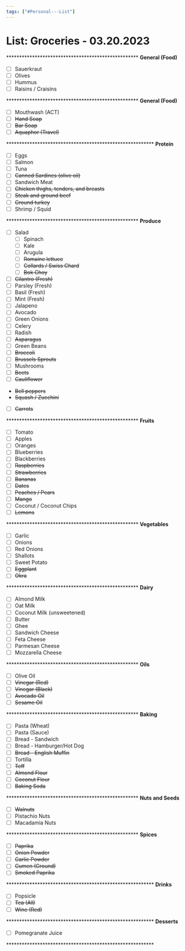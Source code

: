 ```yaml
---
tags: ["#Personal---List"]
---
```

# List: Groceries - 03.20.2023

\*\*\*\*\*\*\*\*\*\*\*\*\*\*\*\*\*\*\*\*\*\*\*\*\*\*\*\*\*\*\*\*\*\*\*\*\*\*\*\*\*\*\*\*\*\*\*\*\*\*\*
**General (Food)**

- [ ] Sauerkraut
- [ ] Olives
- [ ] Hummus
- [ ] Raisins / Craisins

\*\*\*\*\*\*\*\*\*\*\*\*\*\*\*\*\*\*\*\*\*\*\*\*\*\*\*\*\*\*\*\*\*\*\*\*\*\*\*\*\*\*\*\*\*\*\*\*\*\*\*
**General (Food)**

- [ ] Mouthwash (ACT)
- [ ] ~~Hand Soap~~
- [ ] ~~Bar Soap~~
- [ ] ~~Aquaphor (Travel)~~

\*\*\*\*\*\*\*\*\*\*\*\*\*\*\*\*\*\*\*\*\*\*\*\*\*\*\*\*\*\*\*\*\*\*\*\*\*\*\*\*\*\*\*\*\*\*\*\*\*\*\*\*\*\*\*\*\*
**Protein**

- [ ] Eggs
- [ ] Salmon
- [ ] Tuna
- [ ] ~~Canned Sardines (olive oil)~~
- [ ] Sandwich Meat
- [ ] ~~Chicken thighs, tenders, and breasts~~
- [ ] ~~Steak and ground beef~~
- [ ] ~~Ground turkey~~
- [ ] Shrimp / Squid

\*\*\*\*\*\*\*\*\*\*\*\*\*\*\*\*\*\*\*\*\*\*\*\*\*\*\*\*\*\*\*\*\*\*\*\*\*\*\*\*\*\*\*\*\*\*\*\*\*\*\*
**Produce**

- [ ] Salad
	- [ ] Spinach
	- [ ] Kale
	- [ ] Arugula
	- [ ] ~~Romaine lettuce~~
	- [ ] ~~Collards / Swiss Chard~~
	- [ ] ~~Bok Choy~~
- [ ] ~~Cilantro (Fresh)~~
- [ ] Parsley (Fresh)
- [ ] Basil (Fresh)
- [ ] Mint (Fresh)
- [ ] Jalapeno
- [ ] Avocado
- [ ] Green Onions
- [ ] Celery
- [ ] Radish
- [ ] ~~Asparagus~~
- [ ] Green Beans
- [ ] ~~Broccoli~~
- [ ] ~~Brussels Sprouts~~
- [ ] Mushrooms
- [ ] ~~Beets~~
- [ ] ~~Cauliflower~~
* ~~Bell peppers~~
* ~~Squash / Zucchini~~
- [ ] ~~Carrots~~

\*\*\*\*\*\*\*\*\*\*\*\*\*\*\*\*\*\*\*\*\*\*\*\*\*\*\*\*\*\*\*\*\*\*\*\*\*\*\*\*\*\*\*\*\*\*\*\*\*\*\*
**Fruits**

- [ ] Tomato
- [ ] Apples
- [ ] Oranges
- [ ] Blueberries
- [ ] Blackberries
- [ ] ~~Raspberries~~
- [ ] ~~Strawberries~~
- [ ] ~~Bananas~~
- [ ] ~~Dates~~
- [ ] ~~Peaches / Pears~~
- [ ] ~~Mango~~
- [ ] Coconut / Coconut Chips
- [ ] ~~Lemons~~

\*\*\*\*\*\*\*\*\*\*\*\*\*\*\*\*\*\*\*\*\*\*\*\*\*\*\*\*\*\*\*\*\*\*\*\*\*\*\*\*\*\*\*\*\*\*\*\*\*\*\*
**Vegetables**

- [ ] Garlic
- [ ] Onions
- [ ] Red Onions
- [ ] Shallots
- [ ] Sweet Potato
- [ ] ~~Eggplant~~
- [ ] ~~Okra~~

\*\*\*\*\*\*\*\*\*\*\*\*\*\*\*\*\*\*\*\*\*\*\*\*\*\*\*\*\*\*\*\*\*\*\*\*\*\*\*\*\*\*\*\*\*\*\*\*\*\*\*
**Dairy**

- [ ] Almond Milk
- [ ] Oat Milk
- [ ] Coconut Milk (unsweetened)
- [ ] Butter
- [ ] Ghee
- [ ] Sandwich Cheese
- [ ] Feta Cheese
- [ ] Parmesan Cheese
- [ ] Mozzarella Cheese

\*\*\*\*\*\*\*\*\*\*\*\*\*\*\*\*\*\*\*\*\*\*\*\*\*\*\*\*\*\*\*\*\*\*\*\*\*\*\*\*\*\*\*\*\*\*\*\*\*\*\*
**Oils**

- [ ] Olive Oil
- [ ] ~~Vinegar (Red)~~
- [ ] ~~Vinegar (Black)~~
- [ ] ~~Avocado Oil~~
- [ ] ~~Sesame Oil~~

\*\*\*\*\*\*\*\*\*\*\*\*\*\*\*\*\*\*\*\*\*\*\*\*\*\*\*\*\*\*\*\*\*\*\*\*\*\*\*\*\*\*\*\*\*\*\*\*\*\*\*
**Baking**

- [ ] Pasta (Wheat)
- [ ] Pasta (Sauce)
- [ ] Bread - Sandwich
- [ ] Bread - Hamburger/Hot Dog
- [ ] ~~Bread - English Muffin~~
- [ ] Tortilla
- [ ] ~~Teff~~
- [ ] ~~Almond Flour~~
- [ ] ~~Coconut Flour~~
- [ ] ~~Baking Soda~~

\*\*\*\*\*\*\*\*\*\*\*\*\*\*\*\*\*\*\*\*\*\*\*\*\*\*\*\*\*\*\*\*\*\*\*\*\*\*\*\*\*\*\*\*\*\*\*\*\*\*\*
**Nuts and Seeds**

- [ ] ~~Walnuts~~
- [ ] Pistachio Nuts
- [ ] Macadamia Nuts

\*\*\*\*\*\*\*\*\*\*\*\*\*\*\*\*\*\*\*\*\*\*\*\*\*\*\*\*\*\*\*\*\*\*\*\*\*\*\*\*\*\*\*\*\*\*\*\*\*\*\*
**Spices**

- [ ] ~~Paprika~~
- [ ] ~~Onion Powder~~
- [ ] ~~Garlic Powder~~
- [ ] ~~Cumen (Ground)~~
- [ ] ~~Smoked Paprika~~

\*\*\*\*\*\*\*\*\*\*\*\*\*\*\*\*\*\*\*\*\*\*\*\*\*\*\*\*\*\*\*\*\*\*\*\*\*\*\*\*\*\*\*\*\*\*\*\*\*\*\*\*\*\*\*\*\*
**Drinks**

- [ ] Popsicle
- [ ] ~~Tea (All)~~
- [ ] ~~Wine (Red)~~

\*\*\*\*\*\*\*\*\*\*\*\*\*\*\*\*\*\*\*\*\*\*\*\*\*\*\*\*\*\*\*\*\*\*\*\*\*\*\*\*\*\*\*\*\*\*\*\*\*\*\*\*\*\*\*\*\*
**Desserts**

- [ ] Pomegranate Juice

\*\*\*\*\*\*\*\*\*\*\*\*\*\*\*\*\*\*\*\*\*\*\*\*\*\*\*\*\*\*\*\*\*\*\*\*\*\*\*\*\*\*\*\*\*\*\*\*\*\*\*\*\*\*\*\*\*
